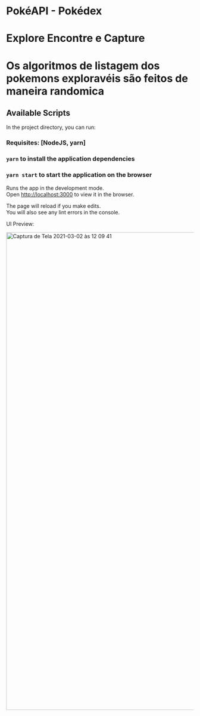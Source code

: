 # PokéAPI - Pokédex
# Explore Encontre e Capture

# Os algoritmos de listagem dos pokemons exploravéis são feitos de maneira randomica

## Available Scripts

In the project directory, you can run:

### Requisites: [NodeJS, yarn]

### `yarn` to install the application dependencies

### `yarn start` to start the application on the browser

Runs the app in the development mode.\
Open [http://localhost:3000](http://localhost:3000) to view it in the browser.

The page will reload if you make edits.\
You will also see any lint errors in the console.


UI Preview:

<img width="1280" alt="Captura de Tela 2021-03-02 às 12 09 41" src="https://user-images.githubusercontent.com/64338100/109668702-2c8d7400-7b50-11eb-894d-11e7e9fa8dd8.png">

